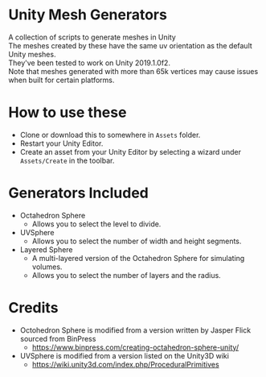 # Unity Mesh Generators
A collection of scripts to generate meshes in Unity  
The meshes created by these have the same uv orientation as the default Unity meshes.  
They've been tested to work on Unity 2019.1.0f2.  
Note that meshes generated with more than 65k vertices may cause issues when built for certain platforms.

# How to use these
* Clone or download this to somewhere in `Assets` folder.
* Restart your Unity Editor.
* Create an asset from your Unity Editor by selecting a wizard under `Assets/Create` in the toolbar.

# Generators Included
* Octahedron Sphere
  * Allows you to select the level to divide.
* UVSphere
  * Allows you to select the number of width and height segments.
* Layered Sphere
  * A multi-layered version of the Octahedron Sphere for simulating volumes.
  * Allows you to select the number of layers and the radius.

# Credits
* Octohedron Sphere is modified from a version written by Jasper Flick sourced from BinPress
  * https://www.binpress.com/creating-octahedron-sphere-unity/
* UVSphere is modified from a version listed on the Unity3D wiki
  * https://wiki.unity3d.com/index.php/ProceduralPrimitives
